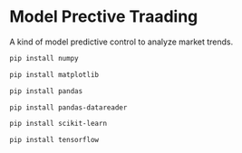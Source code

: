 # Model Prective Traading

A kind of model predictive control to analyze market trends. 

```bash
pip install numpy 
```
```bash
pip install matplotlib
```
```bash
pip install pandas
```
```bash
pip install pandas-datareader
```
```bash
pip install scikit-learn
```
```bash
pip install tensorflow
```

